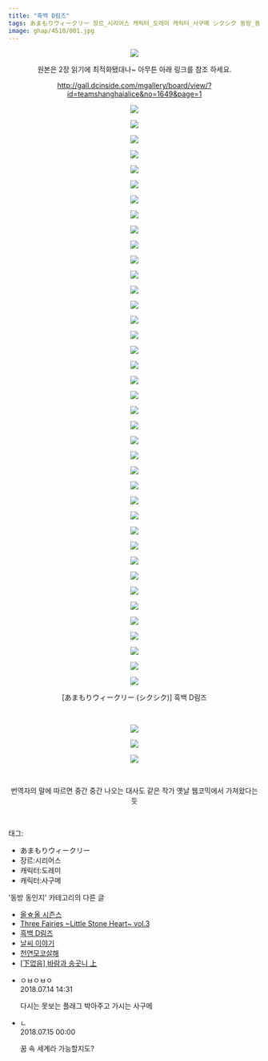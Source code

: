 ```yaml
---
title: "흑백 D림즈"
tags: あまもりウィークリー 장르_시리어스 캐릭터_도레미 캐릭터_사구메 シクシク 동방_동인지
image: ghap/4510/001.jpg
---
```

<div class="article">
<p style="text-align: center; clear: none; float: none;"><img src="{{ site.nasurl }}/ghap/4510/001.jpg"/></p>
<p style="text-align: center; clear: none; float: none;">원본은 2장 읽기에 최적화됐대나~ 아무튼 아래 링크를 참조 하세요.</p>
<p style="text-align: center; clear: none; float: none;"><a class="tx-link" href="http://gall.dcinside.com/mgallery/board/view/?id=teamshanghaialice&amp;no=1649&amp;page=1" target="_blank">http://gall.dcinside.com/mgallery/board/view/?id=teamshanghaialice&amp;no=1649&amp;page=1</a></p>
<p style="text-align: center; clear: none; float: none;"><img src="{{ site.nasurl }}/ghap/4510/002.jpg"/></p>
<p style="text-align: center; clear: none; float: none;"><img src="{{ site.nasurl }}/ghap/4510/003.jpg"/></p>
<p style="text-align: center; clear: none; float: none;"><img src="{{ site.nasurl }}/ghap/4510/004.jpg"/></p>
<p style="text-align: center; clear: none; float: none;"><img src="{{ site.nasurl }}/ghap/4510/005.jpg"/></p>
<p style="text-align: center; clear: none; float: none;"><img src="{{ site.nasurl }}/ghap/4510/006.jpg"/></p>
<p style="text-align: center; clear: none; float: none;"><img src="{{ site.nasurl }}/ghap/4510/007.jpg"/></p>
<p style="text-align: center; clear: none; float: none;"><img src="{{ site.nasurl }}/ghap/4510/008.jpg"/></p>
<p style="text-align: center; clear: none; float: none;"><img src="{{ site.nasurl }}/ghap/4510/009.jpg"/></p>
<p style="text-align: center; clear: none; float: none;"><img src="{{ site.nasurl }}/ghap/4510/010.jpg"/></p>
<p style="text-align: center; clear: none; float: none;"><img src="{{ site.nasurl }}/ghap/4510/011.jpg"/></p>
<p style="text-align: center; clear: none; float: none;"><img src="{{ site.nasurl }}/ghap/4510/012.jpg"/></p>
<p style="text-align: center; clear: none; float: none;"><img src="{{ site.nasurl }}/ghap/4510/013.jpg"/></p>
<p style="text-align: center; clear: none; float: none;"><img src="{{ site.nasurl }}/ghap/4510/014.jpg"/></p>
<p style="text-align: center; clear: none; float: none;"><img src="{{ site.nasurl }}/ghap/4510/015.jpg"/></p>
<p style="text-align: center; clear: none; float: none;"><img src="{{ site.nasurl }}/ghap/4510/016.jpg"/></p>
<p style="text-align: center; clear: none; float: none;"><img src="{{ site.nasurl }}/ghap/4510/017.jpg"/></p>
<p style="text-align: center; clear: none; float: none;"><img src="{{ site.nasurl }}/ghap/4510/018.jpg"/></p>
<p style="text-align: center; clear: none; float: none;"><img src="{{ site.nasurl }}/ghap/4510/019.jpg"/></p>
<p style="text-align: center; clear: none; float: none;"><img src="{{ site.nasurl }}/ghap/4510/020.jpg"/></p>
<p style="text-align: center; clear: none; float: none;"><img src="{{ site.nasurl }}/ghap/4510/021.jpg"/></p>
<p style="text-align: center; clear: none; float: none;"><img src="{{ site.nasurl }}/ghap/4510/022.jpg"/></p>
<p style="text-align: center; clear: none; float: none;"><img src="{{ site.nasurl }}/ghap/4510/023.jpg"/></p>
<p style="text-align: center; clear: none; float: none;"><img src="{{ site.nasurl }}/ghap/4510/024.jpg"/></p>
<p style="text-align: center; clear: none; float: none;"><img src="{{ site.nasurl }}/ghap/4510/025.jpg"/></p>
<p style="text-align: center; clear: none; float: none;"><img src="{{ site.nasurl }}/ghap/4510/026.jpg"/></p>
<p style="text-align: center; clear: none; float: none;"><img src="{{ site.nasurl }}/ghap/4510/027.jpg"/></p>
<p style="text-align: center; clear: none; float: none;"><img src="{{ site.nasurl }}/ghap/4510/028.jpg"/></p>
<p style="text-align: center; clear: none; float: none;"><img src="{{ site.nasurl }}/ghap/4510/029.jpg"/></p>
<p style="text-align: center; clear: none; float: none;"><img src="{{ site.nasurl }}/ghap/4510/030.jpg"/></p>
<p style="text-align: center; clear: none; float: none;"><img src="{{ site.nasurl }}/ghap/4510/031.jpg"/></p>
<p style="text-align: center; clear: none; float: none;"><img src="{{ site.nasurl }}/ghap/4510/032.jpg"/></p>
<p style="text-align: center; clear: none; float: none;"><img src="{{ site.nasurl }}/ghap/4510/033.jpg"/></p>
<p style="text-align: center; clear: none; float: none;"><img src="{{ site.nasurl }}/ghap/4510/034.jpg"/></p>
<p style="text-align: center; clear: none; float: none;"><img src="{{ site.nasurl }}/ghap/4510/035.jpg"/></p>
<p style="text-align: center; clear: none; float: none;"><img src="{{ site.nasurl }}/ghap/4510/036.jpg"/></p>
<p style="text-align: center; clear: none; float: none;"><img src="{{ site.nasurl }}/ghap/4510/037.jpg"/></p>
<p style="text-align: center; clear: none; float: none;"><img src="{{ site.nasurl }}/ghap/4510/038.jpg"/></p>
<p style="text-align: center; clear: none; float: none;"><img src="{{ site.nasurl }}/ghap/4510/039.jpg"/></p>
<p style="text-align: center; clear: none; float: none;"><img src="{{ site.nasurl }}/ghap/4510/040.jpg"/></p>
<p style="text-align: center; clear: none; float: none;">[あまもりウィークリー (シクシク)] 흑백 D림즈</p>
<p style="text-align: center; clear: none; float: none;"><br/></p>
<p style="text-align: center; clear: none; float: none;"><img src="{{ site.nasurl }}/ghap/4510/041.jpg"/></p>
<p style="text-align: center; clear: none; float: none;"><img src="{{ site.nasurl }}/ghap/4510/042.jpg"/></p>
<p style="text-align: center; clear: none; float: none;"><img src="{{ site.nasurl }}/ghap/4510/043.jpg"/></p>
<p style="text-align: center; clear: none; float: none;"><br/></p>
<p style="text-align: center; clear: none; float: none;">번역자의 말에 따르면 중간 중간 나오는 대사도 같은 작가 옛날 웹코믹에서 가져왔다는듯<br/></p>
<p><br/></p>
</div><div class="tagTrail">
<p>태그: </p>
<ul>
<li>あまもりウィークリー</li>
<li>장르:시리어스</li>
<li>캐릭터:도레미</li>
<li>캐릭터:사구메</li>
</ul>
</div><div class="another">
<p>'동방 동인지' 카테고리의 다른 글</p>
<ul>
<li><a href="/2018-07-11-ghap_4512">올☆올 시즌스</a></li>
<li><a href="/2018-07-11-ghap_4511">Three Fairies ~Little Stone Heart~ vol.3</a></li>
<li><a href="/2018-07-10-ghap_4510">흑백 D림즈</a></li>
<li><a href="/2018-07-10-ghap_4508">날씨 이야기</a></li>
<li><a href="/2018-07-10-ghap_4507">천연모코살해</a></li>
<li><a href="/2018-07-08-ghap_4498">[下없음] 바람과 송곳니 上</a></li>
</ul>
</div><div class="cb_module cb_fluid">
<div class="cb_wrt cb_profile">
<div class="comment">
<ul>
<li class="cb_thumb_off" id="comment15286550">
<div class="cb_comment_area">
<div class="cb_info_area">
<div class="cb_section">
<span class="cb_nick_name">ㅇㅂㅇㅂㅇ</span>
</div>
<div class="cb_section">
<span class="cb_date">2018.07.14 14:31 </span>
</div>
</div>
<div class="cb_dsc_comment">
<p class="cb_dsc">
											다시는 못보는 플래그 박아주고 가시는 사구메
										</p>
</div>
</div></li>
<li class="cb_thumb_off" id="comment15286772">
<div class="cb_comment_area">
<div class="cb_info_area">
<div class="cb_section">
<span class="cb_nick_name">ㄴ</span>
</div>
<div class="cb_section">
<span class="cb_date">2018.07.15 00:00 </span>
</div>
</div>
<div class="cb_dsc_comment">
<p class="cb_dsc">
											꿈 속 세계라 가능할지도?
										</p>
</div>
</div></li>
</ul>
</div>
</div><!-- commentList close -->
</div>